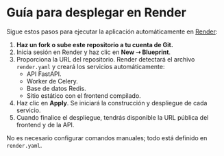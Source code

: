 # Guía para desplegar en Render

Sigue estos pasos para ejecutar la aplicación automáticamente en [Render](https://render.com):

1. **Haz un fork o sube este repositorio a tu cuenta de Git.**
2. Inicia sesión en Render y haz clic en **New ➝ Blueprint**.
3. Proporciona la URL del repositorio. Render detectará el archivo `render.yaml` y creará los servicios automáticamente:
   - API FastAPI.
   - Worker de Celery.
   - Base de datos Redis.
   - Sitio estático con el frontend compilado.
4. Haz clic en **Apply**. Se iniciará la construcción y despliegue de cada servicio.
5. Cuando finalice el despliegue, tendrás disponible la URL pública del frontend y de la API.

No es necesario configurar comandos manuales; todo está definido en `render.yaml`.
